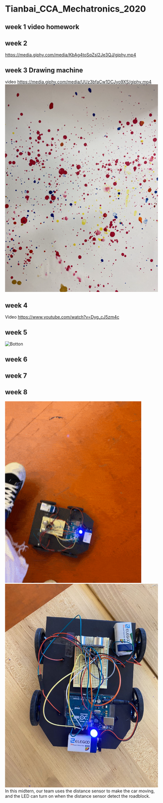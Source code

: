 # Tianbai_CCA_Mechatronics_2020
## week 1 video homework

## week 2 
https://media.giphy.com/media/KbAg4toSqZsI2Je3QJ/giphy.mp4
## week 3 Drawing machine
video https://media.giphy.com/media/UUz3bfaCw1DCJyo9XS/giphy.mp4
![Drawing](https://github.com/Tianbaidun0-0/Tianbai_CCA_Mechatronics_2020/blob/master/Drawing.png)
## week 4 
Video https://www.youtube.com/watch?v=Dyg_cJ5zm4c
## week 5
![Botton](https://github.com/Tianbaidun0-0/Tianbai_CCA_Mechatronics_2020/blob/master/buttonlightGIF.GIF)
## week 6


## week 7

## week 8
![Car](https://github.com/Tianbaidun0-0/Tianbai_CCA_Mechatronics_2020/blob/master/Car.GIF)
![77](https://github.com/Tianbaidun0-0/Tianbai_CCA_Mechatronics_2020/blob/master/77.JPG)
In this midtern, our team uses the distance sensor to make the car moving, and the LED can turn on when the distance sensor detect the roadblock.
